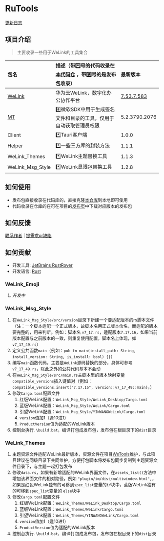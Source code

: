 # RuTools

[更新日志][ChangeLog]

[ChangeLog]: https://yequanrui.github.io/WeTools/welink/style-msg/changelog '点击跳转'

## 项目介绍

> 主要收录一些用于WeLink的工具集合

| 包名               | 描述（带*️⃣号的代码收录在[本代码仓][Repository] ，带#️⃣号的是发布包收录） | 最新版本                          |
|:-----------------|:------------------------------------------------|:------------------------------|
| [WeLink]         | 华为云WeLink，数字化办公协作平台                             | [7.53.7.583][WeLink-Download] |
| [MT]             | #️⃣微软SDK中用于生成签名文件和目录的工具，仅用于自动获取管理员权限            | 5.2.3790.2076                 |
| Client           | *️⃣Tauri客户端                                     | 1.0.0                         |
| Helper           | *️⃣一些三方库的封装方法                                   | 1.1.1                         |
| WeLink_Themes    | *️⃣WeLink主题替换工具                                 | 1.1.3                         |
| WeLink_Msg_Style | *️⃣WeLink显眼包替换工具                                | 1.2.8                         |

[MT]: https://learn.microsoft.com/zh-cn/windows/win32/sbscs/mt-exe '点击跳转'

[WeLink]: https://www.huaweicloud.com/product/welink '点击跳转'

[WeLink-Download]: https://static.hc-cdn.com/installpkg/WeLink_setup.exe '点击跳转'

## 如何使用

- 发布包直接收录在代码库的，直接克隆[本仓库][Repository]到本地即可使用
- 代码收录在仓库的在可在项目的[发布页][Release]中下载对应版本的发布包

[Repository]: https://github.com/yequanrui/RuTools '点击跳转'

[Release]: https://github.com/yequanrui/RuTools/releases '点击跳转'

## 如何反馈

[联系作者][Contacts] | [提需求or缺陷][Issue]

[Contacts]: mailto:yequanrui@qq.com '点击发送邮件'

[Issue]: https://github.com/yequanrui/RuTools/issues '点击跳转'

## 如何贡献

- 开发工具: [JetBrains RustRover](https://www.jetbrains.com/rust/)
- 开发语言: [Rust](https://www.rust-lang.org/)

### WeLink_Emoji

1. *开发中*

### WeLink_Msg_Style

1. 在`WeLink_Msg_Style/src/version`目录下新建一个要适配版本的rs脚本文件（注：一个脚本适配一个正式版本，故脚本名用正式版本命名，而适配的版本要完整的，用来判断。例如：脚本名
   `v7_17.rs`，适配版本`7.17.16`，如果当前版本配置与之前版本的一致，则重复使用配置，脚本名上体现，如`v7_17_49.rs`）
2. 定义公共函数`main`（例如：`pub fn main(install_path: String, install_version: String, is_install: bool) {}`）
3. 编写`main`函数代码，主要是`WeLink`源码替换的部分，具体可参考`v7_17_49.rs`，除此之外的公共代码基本不会动
4. 在`WeLink_Msg_Style/src/main.rs`主脚本里的版本映射变量`compatible_versions`插入键值对（例如：
   `compatible_versions.insert("7.17.16", version::v7_17_49::main);`）
5. 修改`Cargo.toml`配置文件
    1. 红版WeLink配置：`WeLink_Msg_Style/WeLink_Desktop/Cargo.toml`
    2. 蓝版WeLink配置：`WeLink_Msg_Style/WeLink/Cargo.toml`
    3. 引望WeLink配置：`WeLink_Msg_Style/YINWANGWeLink/Cargo.toml`
    4. `version`值加1（逢10进1）
    5. `ProductVersion`值为适配的WeLink版本
6. 控制台执行`.\build.bat`，编译打包成发布包，发布包在根目录下的`dist`目录

### WeLink_Themes

1. 主题资源文件适配WeLink最新版本，资源文件在项目[WeTools][WT-Repository]维护，与此项目建议在同级目录下共同维护，方便打包脚本将发布包同步复制到主题资源文件目录下，与主题一起打包发布
2. 修改`data.rs`，如果有新增适配的WeLink界面文件，在`assets_list()`方法中增加该界面文件的相对路径，例如
   `"plugin/im/dist/multiwindow.html",`，如果是红色WeLink独有的可移到`spec_list`变量的`if`块中，蓝版WeLink独有的可移到`spec_list`变量的
   `else`块中
3. 修改`Cargo.toml`配置文件
    1. 红版WeLink配置：`WeLink_Themes/WeLink_Desktop/Cargo.toml`
    2. 蓝版WeLink配置：`WeLink_Themes/WeLink/Cargo.toml`
    3. 引望WeLink配置：`WeLink_Themes/YINWANGWeLink/Cargo.toml`
    4. `version`值加1（逢10进1）
    5. `ProductVersion`值为适配的WeLink版本
4. 控制台执行`.\build.bat`，编译打包成发布包，发布包在根目录下的`dist`目录

[WT-Repository]: https://github.com/yequanrui/WeTools '点击跳转'
